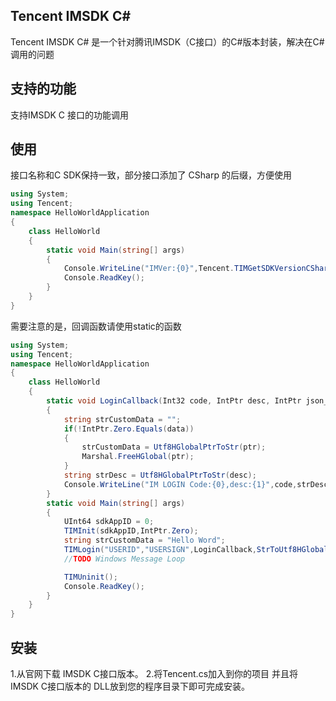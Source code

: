 ## Tencent IMSDK C#
Tencent IMSDK C# 是一个针对腾讯IMSDK（C接口）的C#版本封装，解决在C#调用的问题 
## 支持的功能
支持IMSDK C 接口的功能调用
## 使用
接口名称和C SDK保持一致，部分接口添加了 CSharp 的后缀，方便使用
```C#
using System;
using Tencent;
namespace HelloWorldApplication
{
	class HelloWorld
	{
		static void Main(string[] args)
		{
			Console.WriteLine("IMVer:{0}",Tencent.TIMGetSDKVersionCSharp());
			Console.ReadKey();
		}
	}
}
```
需要注意的是，回调函数请使用static的函数
```C#
using System;
using Tencent;
namespace HelloWorldApplication
{
	class HelloWorld
	{
		static void LoginCallback(Int32 code, IntPtr desc, IntPtr json_param, IntPtr ptr)
		{
			string strCustomData = "";
			if(!IntPtr.Zero.Equals(data))
			{
				strCustomData = Utf8HGlobalPtrToStr(ptr);
				Marshal.FreeHGlobal(ptr);
			}
			string strDesc = Utf8HGlobalPtrToStr(desc);
			Console.WriteLine("IM LOGIN Code:{0},desc:{1}",code,strDesc);
		}
		static void Main(string[] args)
		{
			UInt64 sdkAppID = 0;
			TIMInit(sdkAppID,IntPtr.Zero);
			string strCustomData = "Hello Word";
			TIMLogin("USERID","USERSIGN",LoginCallback,StrToUtf8HGlobalPtr(strCustomData));
			//TODO Windows Message Loop

			TIMUninit();
			Console.ReadKey();
		}
	}
}
```
## 安装
1.从官网下载 IMSDK C接口版本。
2.将Tencent.cs加入到你的项目 并且将IMSDK C接口版本的 DLL放到您的程序目录下即可完成安装。
